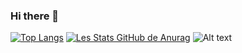 ### Hi there 👋

<!--
**ClementGaill/ClementGaill** is a ✨ _special_ ✨ repository because its `README.md` (this file) appears on your GitHub profile.

Here are some ideas to get you started:

- 🔭 I’m currently working on ...
- 🌱 I’m currently learning ...
- 👯 I’m looking to collaborate on ...
- 🤔 I’m looking for help with ...
- 💬 Ask me about ...
- 📫 How to reach me: ...
- 😄 Pronouns: ...
- ⚡ Fun fact: ...
https://profilinator.rishav.dev/
-->
[![Top Langs](https://github-readme-stats.vercel.app/api/top-langs/?username=ClementGaill&hide=javascript,html)](https://github.com/anuraghazra/github-readme-stats)
[![Les Stats GitHub de Anurag](https://github-readme-stats.vercel.app/api?username=ClementGaill)](https://github.com/anuraghazra/github-readme-stats)
![Alt text](https://spotify-recently-played-readme.vercel.app/api?user=31skllfq4dfbapp7m4a4ywia4f6m&count={9})
